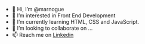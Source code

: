 - 👋 Hi, I’m @marnogue
- 👀 I’m interested in Front End Development
- 🌱 I’m currently learning HTML, CSS and JavaScript.
- 💞️ I’m looking to collaborate on ...
- 📫 Reach me on <a href="https://www.linkedin.com/in/mariana-nogueira-a60813220/" target="_blank">Linkedin</a>

<!---
marnogue/marnogue is a ✨ special ✨ repository because its `README.md` (this file) appears on your GitHub profile.
You can click the Preview link to take a look at your changes.
--->
